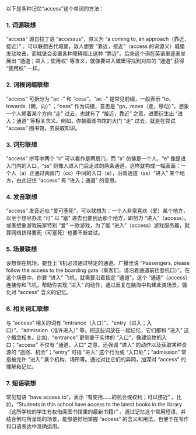 以下是多种记忆“access”这个单词的方法：
### 1. 词源联想
“access” 源自拉丁语 “accessus”，原义为 “a coming to, an approach（靠近，接近）” 。可以联想古代城堡，敌人想要 “靠近，接近”（access 的词源义）城堡发动攻击，而城堡会设置各种障碍阻止这种 “靠近”。后来这个词在英语里逐渐发展出 “通道；进入；使用权” 等含义，就像要进入城堡得找到对应的 “通道” 获得 “使用权” 一样。 

### 2. 词根词缀联想 
“access” 可拆分为 “ac -” 和 “cess”。“ac -” 是常见前缀，一般表示 “to，towards（朝，向）”  ；“cess” 作为词根，意思是 “go，move（走，移动）”。想象一个人朝着某个方向 “走” 过去，也就有了 “接近，靠近” 之意，进而衍生出 “进入；通道” 等相关含义。例如，你朝着图书馆的大门 “走” 过去，就是在尝试 “access” 图书馆，去获取知识。 

### 3. 词形联想 
“access” 拼写中两个 “c” 可以看作是两扇门，而 “a” 仿佛是一个人，“e” 像是进入门内的入口，“ss” 则像人进入门后走过的两条通道。这样就构成一幅画面：一个人（a）正通过两扇门（cc）中间的入口（e），沿着通道（ss）“进入” 某个地方，由此记住 “access” 有 “进入；通道” 的意思。 

### 4. 发音联想 
“access” 发音近似 “爱可塞死”，可以联想为：一个人非常喜欢（爱）某个地方，以至于想尽办法 “可” 以 “塞” 进去也要到达那个地方，即努力 “进入”（access）。或者想象游戏玩家特别 “爱” 一款游戏，为了能 “进入”（access）游戏服务器，就算网络挤得要死（可塞死）也要不断尝试。 

### 5. 场景联想 
设想你在机场，要登上飞机必须通过特定的通道。广播里说 “Passengers, please follow the access to the boarding gate（乘客们，请沿着通道前往登机口）”。在这个场景中，你要 “进入” 飞机，就需要沿着指定 “通道”，这个 “通道”（access）连接你和飞机，帮助你实现 “进入” 的动作，通过反复在脑海中构建此类场景，强化对 “access” 含义的记忆。 

### 6. 相关词汇联想 
与 “access” 相关的词有 “entrance（入口）”、“entry（进入；入口）”、“admission（准许进入）” 等。把这些词放在一起记忆，它们都和 “进入” 这个概念相关。比如，“entrance” 更侧重于实体的 “入口”，像建筑物的入口；“access” 不仅有 “通道，入口” 之意，还强调 “进入” 的动作以及获取某种资源的 “途径、机会”；“entry” 可指 “进入” 这个行为或 “入口处”；“admission” 常指被允许 “进入” 某个机构、场所等。通过对比它们的异同，加深对 “access” 的理解和记忆。 

### 7. 短语联想 
常见短语 “have access to”，表示 “有使用……的机会或权利；可以接近” 。比如，“Students in this school have access to the latest books in the library（这所学校的学生有权借阅图书馆里的最新书籍）” 。通过记忆这个常用短语，并结合例句所呈现的场景，能够更好地掌握 “access” 的含义和用法，也便于在写作和口语表达中准确运用。 
